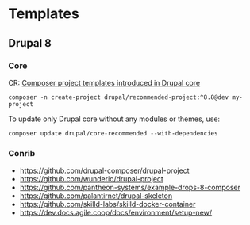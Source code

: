 # Templates

## Drupal 8

### Core

CR: [Composer project templates introduced in Drupal core](https://www.drupal.org/node/3082474)

`composer -n create-project drupal/recommended-project:^8.8@dev my-project`

To update only Drupal core without any modules or themes, use:

`composer update drupal/core-recommended --with-dependencies`

### Conrib

- <https://github.com/drupal-composer/drupal-project>
- <https://github.com/wunderio/drupal-project>
- <https://github.com/pantheon-systems/example-drops-8-composer>
- <https://github.com/palantirnet/drupal-skeleton>
- <https://github.com/skilld-labs/skilld-docker-container>
- <https://dev.docs.agile.coop/docs/environment/setup-new/>
